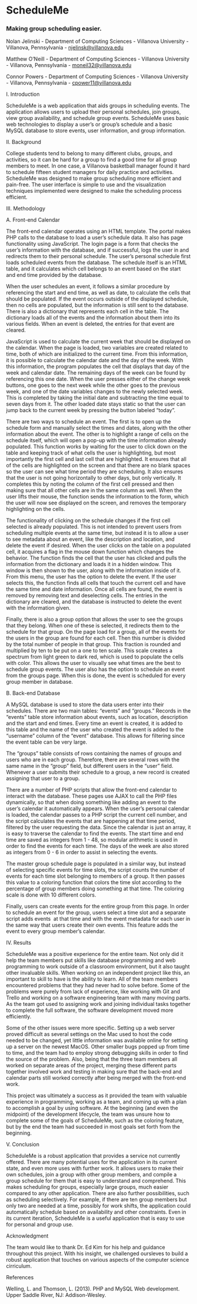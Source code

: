 # ScheduleMe
### Making group scheduling easier.
Nolan Jelinski - Department of Computing Sciences - Villanova University - Villanova, Pennsylvania - njelinsk@villanova.edu

Matthew O’Neill - Department of Computing Sciences - Villanova University - Villanova, Pennsylvania - moneil32@villanova.edu

Connor Powers - Department of Computing Sciences - Villanova University - Villanova, Pennsylvania - cpower11@villanova.edu

I. Introduction

ScheduleMe is a web application that aids groups in scheduling events. The application allows users to upload their personal schedules, join groups, view group availability, and schedule group events. ScheduleMe uses basic web technologies to display a user’s or group’s schedule and a basic MySQL database to store events, user information, and group information.

II. Background

College students tend to belong to many different clubs, groups, and activities, so it can be hard for a group to find a good time for all group members to meet. In one case, a Villanova basketball manager found it hard to schedule fifteen student managers for daily practice and activities. ScheduleMe was designed to make group scheduling more efficient and pain-free. The user interface is simple to use and the visualization techniques implemented were designed to make the scheduling process efficient.

III. Methodology

A. Front-end Calendar

The front-end calendar operates using an HTML template. The portal makes PHP calls to the database to load a user’s schedule data. It also has page functionality using JavaScript. The login page is a form that checks the user’s information with the database, and if successful, logs the user in and redirects them to their personal schedule. The user’s personal schedule first loads scheduled events from the database. The schedule itself is an HTML table, and it calculates which cell belongs to an event based on the start and end time provided by the database.

When the user schedules an event, it follows a similar procedure by referencing the start and end time, as well as date, to calculate the cells that should be populated. If the event occurs outside of the displayed schedule, then no cells are populated, but the information is still sent to the database. There is also a dictionary that represents each cell in the table. The dictionary loads all of the events and the information about them into its various fields. When an event is deleted, the entries for that event are cleared.

JavaScript is used to calculate the current week that should be displayed on the calendar. When the page is loaded, two variables are created related to time, both of which are initialized to the current time. From this information, it is possible to calculate the calendar date and the day of the week. With this information, the program populates the cell that displays that day of the week and calendar date. The remaining days of the week can be found by referencing this one date. When the user presses either of the change week buttons, one goes to the next week while the other goes to the previous week, and one of the date variables changes to the newly selected week. This is completed by taking the initial date and subtracting the time equal to seven days from it. The other loaded date stays static so that the user can jump back to the current week by pressing the button labeled “today”.

There are two ways to schedule an event. The first is to open up the schedule form and manually select the times and dates, along with the other information about the event. The other is to highlight a range of cells on the schedule itself, which will open a pop-up with the time information already populated. This function works by waiting for the user to click down on the table and keeping track of what cells the user is highlighting, but most importantly the first cell and last cell that are highlighted. It ensures that all of the cells are highlighted on the screen and that there are no blank spaces so the user can see what time period they are scheduling. It also ensures that the user is not going horizontally to other days, but only vertically. It completes this by noting the column of the first cell pressed and then making sure that all other cells are in the same column as well. When the user lifts their mouse, the function sends the information to the form, which the user will now see displayed on the screen, and removes the temporary highlighting on the cells.

The functionality of clicking on the schedule changes if the first cell selected is already populated. This is not intended to prevent users from scheduling multiple events at the same time, but instead it is to allow a user to see metadata about an event, like the description and location, and delete the event if desired. When the user clicks on the table on a populated cell, it acquires a flag in the mouse down function which changes the behavior. The function finds the cell that the user has clicked and pulls the information from the dictionary and loads it in a hidden window. This window is then shown to the user, along with the information inside of it. From this menu, the user has the option to delete the event. If the user selects this, the function finds all cells that touch the current cell and have the same time and date information. Once all cells are found, the event is removed by removing text and deselecting cells. The entries in the dictionary are cleared, and the database is instructed to delete the event with the information given.

Finally, there is also a group option that allows the user to see the groups that they belong. When one of these is selected, it redirects them to the schedule for that group. On the page load for a group, all of the events for the users in the group are found for each cell. Then this number is divided by the total number of people in that group. This fraction is rounded and multiplied by ten to be put on a one to ten scale. This scale creates a spectrum from light green to dark red, which is used to populate the cells with color. This allows the user to visually see what times are the best to schedule group events. The user also has the option to schedule an event from the groups page. When this is done, the event is scheduled for every group member in database.

B. Back-end Database

A MySQL database is used to store the data users enter into their schedules. There are two main tables: “events” and “groups.” Records in the “events” table store information about events, such as location, description and the start and end times. Every time an event is created, it is added to this table and the name of the user who created the event is added to the “username” column of the “event” database. This allows for filtering since the event table can be very large.

The “groups” table consists of rows containing the names of groups and users who are in each group. Therefore, there are several rows with the same name in the “group” field, but different users in the “user” field. Whenever a user submits their schedule to a group, a new record is created assigning that user to a group.

There are a number of PHP scripts that allow the front-end calendar to interact with the database. These pages use AJAX to call the PHP files dynamically, so that when doing something like adding an event to the user’s calendar it automatically appears. When the user’s personal calendar is loaded, the calendar passes to a PHP script the current cell number, and the script calculates the events that are happening at that time period, filtered by the user requesting the data. Since the calendar is just an array, it is easy to traverse the calendar to find the events. The start time and end time are saved as integers from 1 - 48, so modular arithmetic is used in order to find the events for each time. The days of the week are also stored as integers from 0 - 6 in order to assist in selecting the events.

The master group schedule page is populated in a similar way, but instead of selecting specific events for time slots, the script counts the number of events for each time slot belonging to members of a group. It then passes this value to a coloring function that colors the time slot according to the percentage of group members doing something at that time. The coloring scale is done with 10 different colors.

Finally, users can create events for the entire group from this page. In order to schedule an event for the group, users select a time slot and a separate script adds events  at that time and with the event metadata for each user in the same way that users create their own events. This feature adds the event to every group member’s calendar.

IV. Results

ScheduleMe was a positive experience for the entire team. Not only did it help the team members put skills like database programming and web programming to work outside of a classroom environment, but it also taught other invaluable skills. When working on an independent project like this, an important to skill to have is the ability to learn. All of the team members encountered problems that they had never had to solve before. Some of the problems were purely from lack of experience, like working with Git and Trello and working on a software engineering team with many moving parts. As the team got used to assigning work and joining individual tasks together to complete the full software, the software development moved more efficiently.

Some of the other issues were more specific. Setting up a web server proved difficult as several settings on the Mac used to host the code needed to be changed, yet little information was available online for setting up a server on the newest MacOS. Other smaller bugs popped up from time to time, and the team had to employ strong debugging skills in order to find the source of the problem. Also, being that the three team members all worked on separate areas of the project, merging these different parts together involved work and testing in making sure that the back-end and calendar parts still worked correctly after being merged with the front-end work.

This project was ultimately a success as it provided the team with valuable experience in programming, working as a team, and coming up with a plan to accomplish a goal by using software. At the beginning (and even the midpoint) of the development lifecycle, the team was unsure how to complete some of the goals of ScheduleMe, such as the coloring feature, but by the end the team had succeeded in most goals set forth from the beginning.

V. Conclusion

ScheduleMe is a robust application that provides a service not currently offered. There are many potential uses for the application in its current state, and even more uses with further work. It allows users to make their own schedules, join a group with other group members, and compile a group schedule for them that is easy to understand and comprehend. This makes scheduling for groups, especially large groups, much easier compared to any other application. There are also further possibilities, such as scheduling selectively. For example, if there are ten group members but only two are needed at a time, possibly for work shifts, the application could automatically schedule based on availability and other constraints. Even in its current iteration, ScheduleMe is a useful application that is easy to use for personal and group use.

Acknowledgment

The team would like to thank Dr. Ed Kim for his help and guidance throughout this project. With his insight, we challenged oursleves to build a robust application that touches on various aspects of the computer science cirriculum.

References

Welling, L. and Thomson, L. (2013). PHP and MySQL Web development. Upper Saddle River, NJ: Addison-Wesley.
